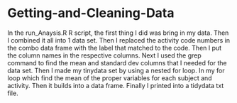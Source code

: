# Getting-and-Cleaning-Data
In the run_Anaysis.R R script, the first thing I did was bring in my data. Then I combined it all into 1 data set. Then I 
replaced the activity code numbers in the combo data frame with the label that matched to the code. Then I put the column names in the respective columns. Next I used the grep command to find the mean and standard dev columns that I needed for the data set. Then I made my tinydata set by using a nested for loop. In my for loop which find the mean of the proper variables for each subject and activity. Then it builds into a data frame. Finally I printed into a tidydata txt file. 

